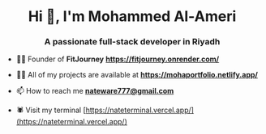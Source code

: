 <h1 align="center">Hi 👋, I'm Mohammed Al-Ameri</h1>
<h3 align="center">A passionate full-stack developer in Riyadh</h3>



- 🤵🏻 Founder of **FitJourney**  **https://fitjourney.onrender.com/**

- 👨‍💻 All of my projects are available at **https://mohaportfolio.netlify.app/**

- 📫 How to reach me **nateware777@gmail.com**

- 🕷️ Visit my terminal [https://nateterminal.vercel.app/](https://nateterminal.vercel.app/)
